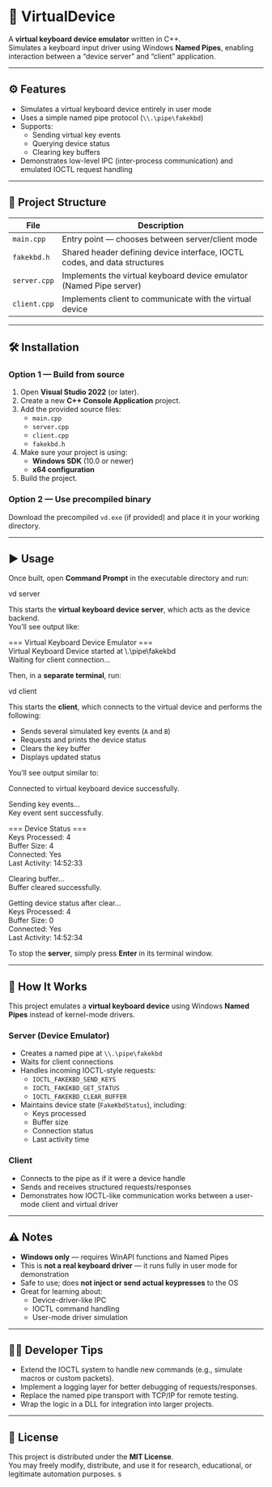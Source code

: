 # 🧠 VirtualDevice

A **virtual keyboard device emulator** written in C++.  
Simulates a keyboard input driver using Windows **Named Pipes**, enabling interaction between a “device server” and “client” application.

---

## ⚙️ Features
- Simulates a virtual keyboard device entirely in user mode  
- Uses a simple named pipe protocol (`\\.\pipe\fakekbd`)  
- Supports:
  - Sending virtual key events
  - Querying device status
  - Clearing key buffers  
- Demonstrates low-level IPC (inter-process communication) and emulated IOCTL request handling

---

## 🧩 Project Structure

| File | Description |
|------|--------------|
| `main.cpp` | Entry point — chooses between server/client mode |
| `fakekbd.h` | Shared header defining device interface, IOCTL codes, and data structures |
| `server.cpp` | Implements the virtual keyboard device emulator (Named Pipe server) |
| `client.cpp` | Implements client to communicate with the virtual device |

---

## 🛠️ Installation

### Option 1 — Build from source
1. Open **Visual Studio 2022** (or later).
2. Create a new **C++ Console Application** project.
3. Add the provided source files:
   - `main.cpp`
   - `server.cpp`
   - `client.cpp`
   - `fakekbd.h`
4. Make sure your project is using:
   - **Windows SDK** (10.0 or newer)
   - **x64 configuration**
5. Build the project.

### Option 2 — Use precompiled binary
Download the precompiled `vd.exe` (if provided) and place it in your working directory.

---

## ▶️ Usage

Once built, open **Command Prompt** in the executable directory and run:

vd server

This starts the **virtual keyboard device server**, which acts as the device backend.  
You’ll see output like:

=== Virtual Keyboard Device Emulator ===  
Virtual Keyboard Device started at \\.\pipe\fakekbd  
Waiting for client connection...

Then, in a **separate terminal**, run:

vd client

This starts the **client**, which connects to the virtual device and performs the following:
- Sends several simulated key events (`A` and `B`)
- Requests and prints the device status
- Clears the key buffer
- Displays updated status

You’ll see output similar to:

Connected to virtual keyboard device successfully.

Sending key events...  
Key event sent successfully.

=== Device Status ===  
Keys Processed: 4  
Buffer Size: 4  
Connected: Yes  
Last Activity: 14:52:33  

Clearing buffer...  
Buffer cleared successfully.  

Getting device status after clear...  
Keys Processed: 4  
Buffer Size: 0  
Connected: Yes  
Last Activity: 14:52:34  

To stop the **server**, simply press **Enter** in its terminal window.

---

## 🧠 How It Works

This project emulates a **virtual keyboard device** using Windows **Named Pipes** instead of kernel-mode drivers.

### Server (Device Emulator)
- Creates a named pipe at `\\.\pipe\fakekbd`
- Waits for client connections
- Handles incoming IOCTL-style requests:
  - `IOCTL_FAKEKBD_SEND_KEYS`
  - `IOCTL_FAKEKBD_GET_STATUS`
  - `IOCTL_FAKEKBD_CLEAR_BUFFER`
- Maintains device state (`FakeKbdStatus`), including:
  - Keys processed
  - Buffer size
  - Connection status
  - Last activity time

### Client
- Connects to the pipe as if it were a device handle  
- Sends and receives structured requests/responses  
- Demonstrates how IOCTL-like communication works between a user-mode client and virtual driver

---

## ⚠️ Notes

- **Windows only** — requires WinAPI functions and Named Pipes  
- This is **not a real keyboard driver** — it runs fully in user mode for demonstration  
- Safe to use; does **not inject or send actual keypresses** to the OS  
- Great for learning about:
  - Device-driver-like IPC
  - IOCTL command handling
  - User-mode driver simulation

---

## 🧑‍💻 Developer Tips

- Extend the IOCTL system to handle new commands (e.g., simulate macros or custom packets).
- Implement a logging layer for better debugging of requests/responses.
- Replace the named pipe transport with TCP/IP for remote testing.
- Wrap the logic in a DLL for integration into larger projects.

---

## 📄 License

This project is distributed under the **MIT License**.  
You may freely modify, distribute, and use it for research, educational, or legitimate automation purposes.
s